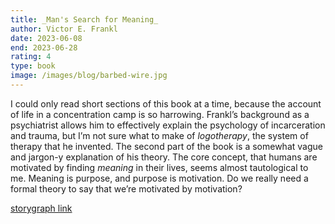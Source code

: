 ```yaml
---
title: _Man's Search for Meaning_
author: Victor E. Frankl
date: 2023-06-08
end: 2023-06-28
rating: 4
type: book
image: /images/blog/barbed-wire.jpg
---
```


I could only read short sections of this book at a time, because the account of life in a concentration camp is so harrowing. Frankl’s background as a psychiatrist allows him to effectively explain the psychology of incarceration and trauma, but I’m not sure what to make of _logotherapy_, the system of therapy that he invented. The second part of the book is a somewhat vague and jargon-y explanation of his theory. The core concept, that humans are motivated by finding _meaning_ in their lives, seems almost tautological to me. Meaning is purpose, and purpose is motivation. Do we really need a formal theory to say that we’re motivated by motivation?

[storygraph link][1]

[1]:	https://app.thestorygraph.com/books/8c28df74-31cf-4dbe-89c1-e7f7d1690f58